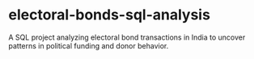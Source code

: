 # electoral-bonds-sql-analysis
A SQL project analyzing electoral bond transactions in India to uncover patterns in political funding and donor behavior.
